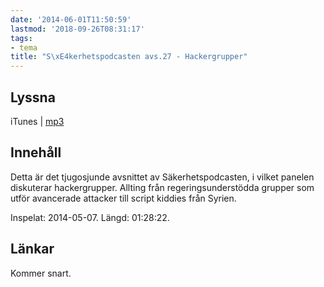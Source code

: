 ```yaml
---
date: '2014-06-01T11:50:59'
lastmod: '2018-09-26T08:31:17'
tags:
- tema
title: "S\xE4kerhetspodcasten avs.27 - Hackergrupper"
---
```

## Lyssna

iTunes \| [mp3](http://traffic.libsyn.com/sakerhetspodcasten/SkerhetspodcastenHackerGroups20140507-MIX1.mp3)

## Innehåll

Detta är det tjugosjunde avsnittet av Säkerhetspodcasten, i vilket panelen diskuterar
hackergrupper. Allting från regeringsunderstödda grupper som utför avancerade attacker
till script kiddies från Syrien.

Inspelat: 2014-05-07. Längd: 01:28:22.

## Länkar

Kommer snart.

